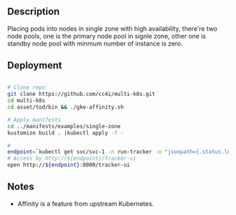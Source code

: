 # 
## Description
Placing pods into nodes in single zone with high availability, there're two node pools, one is the primary node pool in signle zone, other one is standby node pool with minmum number of instance is zero.

## Deployment

```sh

# Clone repo
git clone https://github.com/cc4i/multi-k8s.git
cd multi-k8s
cd asset/tod/bin && ./gke-affinity.sh

# Apply manifests
cd ../manifests/examples/single-zone
kustomize build . |kubectl apply -f -

# 
endpoint=`kubectl get svc/svc-1 -n run-tracker -o "jsonpath={.status.loadBalancer.ingress[0].ip}"`
# Access by http://${endpoint}/tracker-ui
open http://${endpoint}:8000/tracker-ui

```

## Notes
- Affinity is a feature from upstream Kubernetes. 